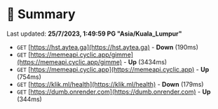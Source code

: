 # 📖 Summary
Last updated: **25/7/2023, 1:49:59 PG "Asia/Kuala_Lumpur"**

- `GET` [https://hst.aytea.ga](https://hst.aytea.ga) - **Down** (190ms)
- `GET` [https://memeapi.cyclic.app/gimme](https://memeapi.cyclic.app/gimme) - **Up** (3434ms)
- `GET` [https://memeapi.cyclic.app](https://memeapi.cyclic.app) - **Up** (754ms)
- `GET` [https://klik.ml/health](https://klik.ml/health) - **Down** (179ms)
- `GET` [https://dumb.onrender.com](https://dumb.onrender.com) - **Up** (344ms)
